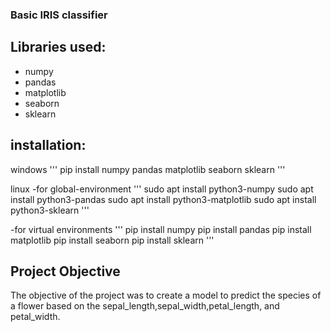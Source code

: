 ### Basic IRIS classifier

## Libraries used:
- numpy
- pandas
- matplotlib
- seaborn
- sklearn

## installation:
windows
'''
pip install numpy pandas matplotlib seaborn sklearn
'''


linux
-for global-environment 
'''
sudo apt install python3-numpy
sudo apt install python3-pandas
sudo apt install python3-matplotlib
sudo apt install python3-sklearn
'''

-for virtual environments
'''
pip install numpy
pip install pandas
pip install matplotlib
pip install seaborn
pip install sklearn
'''

## Project Objective
The objective of the project was to create a model to predict the species of a flower based on the sepal_length,sepal_width,petal_length, and petal_width.
